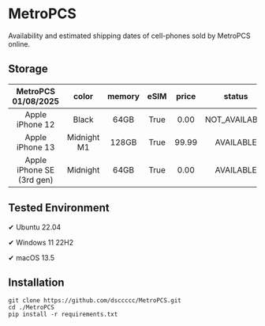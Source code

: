 # MetroPCS
Availability and estimated shipping dates of cell-phones sold by MetroPCS online.
## Storage
|MetroPCS 01/08/2025|color|memory|eSIM|price|status|shipping from|shipping to|
|:--:|:--:|:--:|:--:|:--:|:--:|:--:|:--:|
|Apple iPhone 12|Black|64GB|True|0.00|NOT_AVAILABLE|01/15/2025|01/21/2025|
|Apple iPhone 13|Midnight M1|128GB|True|99.99|AVAILABLE|01/08/2025|01/13/2025|
|Apple iPhone SE (3rd gen)|Midnight|64GB|True|0.00|AVAILABLE|01/08/2025|01/13/2025|

## Tested Environment
✔ Ubuntu 22.04

✔ Windows 11 22H2

✔ macOS 13.5
## Installation
```
git clone https://github.com/dsccccc/MetroPCS.git
cd ./MetroPCS
pip install -r requirements.txt
```
